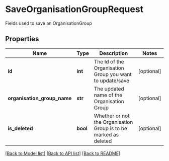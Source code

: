 # SaveOrganisationGroupRequest

Fields used to save an OrganisationGroup
## Properties
Name | Type | Description | Notes
------------ | ------------- | ------------- | -------------
**id** | **int** | The Id of the Organisation Group you want to update/save | [optional] 
**organisation_group_name** | **str** | The updated name of the Organisation Group | [optional] 
**is_deleted** | **bool** | Whether or not the Organisation Group is to be marked as deleted | [optional] 

[[Back to Model list]](../README.md#documentation-for-models) [[Back to API list]](../README.md#documentation-for-api-endpoints) [[Back to README]](../README.md)



